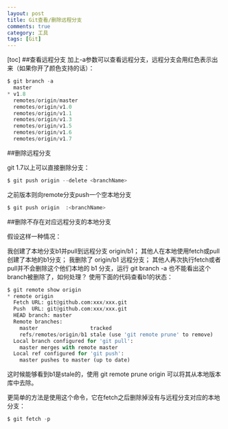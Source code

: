 ```yaml
---
layout: post
title: Git查看/删除远程分支
comments: true
category: 工具
tags: [Git]
---
```


[toc]
##查看远程分支
加上-a参数可以查看远程分支，远程分支会用红色表示出来（如果你开了颜色支持的话）：

```python
$ git branch -a
  master
* v1.8
  remotes/origin/master
  remotes/origin/v1.0
  remotes/origin/v1.1
  remotes/origin/v1.3
  remotes/origin/v1.5
  remotes/origin/v1.6
  remotes/origin/v1.7
```

##删除远程分支

git 1.7以上可以直接删除分支：

```python
$ git push origin --delete <branchName>
```

之前版本则向remote分支push一个空本地分支

```python
$ git push origin  :<branchName>
```
<!-- more -->
##删除不存在对应远程分支的本地分支

假设这样一种情况：

我创建了本地分支b1并pull到远程分支 origin/b1；
其他人在本地使用fetch或pull创建了本地的b1分支；
我删除了 origin/b1 远程分支；
其他人再次执行fetch或者pull并不会删除这个他们本地的 b1 分支，运行 git branch -a 也不能看出这个branch被删除了，如何处理？
使用下面的代码查看b1的状态：

```python
$ git remote show origin
* remote origin
  Fetch URL: git@github.com:xxx/xxx.git
  Push  URL: git@github.com:xxx/xxx.git
  HEAD branch: master
  Remote branches:
    master                 tracked
    refs/remotes/origin/b1 stale (use 'git remote prune' to remove)
  Local branch configured for 'git pull':
    master merges with remote master
  Local ref configured for 'git push':
    master pushes to master (up to date)
```

这时候能够看到b1是stale的，使用 git remote prune origin 可以将其从本地版本库中去除。

更简单的方法是使用这个命令，它在fetch之后删除掉没有与远程分支对应的本地分支：

```python
$ git fetch -p
```
